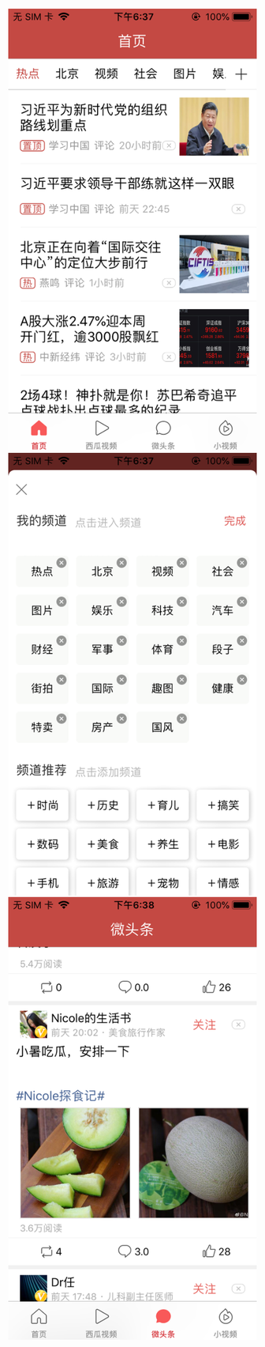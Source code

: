 ![image](https://github.com/createname/ZYTodayNew/blob/master/IMG_2987.PNG)
![image](https://github.com/createname/ZYTodayNew/blob/master/IMG_2988.PNG)
![image](https://github.com/createname/ZYTodayNew/blob/master/IMG_2989.PNG)
